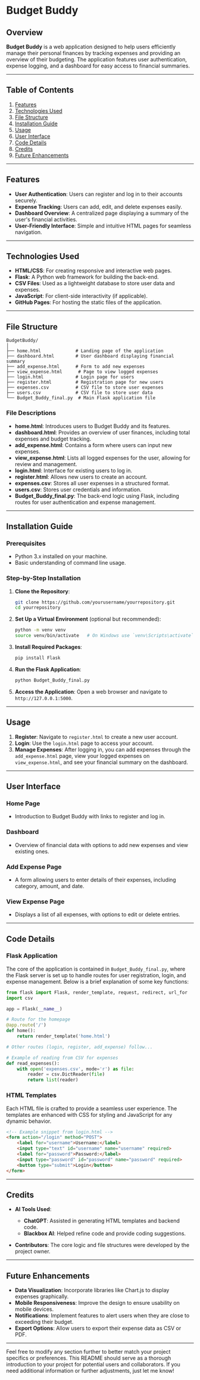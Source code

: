 # Budget Buddy

## Overview

**Budget Buddy** is a web application designed to help users efficiently manage their personal finances by tracking expenses and providing an overview of their budgeting. The application features user authentication, expense logging, and a dashboard for easy access to financial summaries.

---

## Table of Contents

1. [Features](#features)
2. [Technologies Used](#technologies-used)
3. [File Structure](#file-structure)
4. [Installation Guide](#installation-guide)
5. [Usage](#usage)
6. [User Interface](#user-interface)
7. [Code Details](#code-details)
8. [Credits](#credits)
9. [Future Enhancements](#future-enhancements)

---

## Features

- **User Authentication**: Users can register and log in to their accounts securely.
- **Expense Tracking**: Users can add, edit, and delete expenses easily.
- **Dashboard Overview**: A centralized page displaying a summary of the user's financial activities.
- **User-Friendly Interface**: Simple and intuitive HTML pages for seamless navigation.

---

## Technologies Used

- **HTML/CSS**: For creating responsive and interactive web pages.
- **Flask**: A Python web framework for building the back-end.
- **CSV Files**: Used as a lightweight database to store user data and expenses.
- **JavaScript**: For client-side interactivity (if applicable).
- **GitHub Pages**: For hosting the static files of the application.

---

## File Structure

```
BudgetBuddy/
│
├── home.html             # Landing page of the application
├── dashboard.html        # User dashboard displaying financial summary
├── add_expense.html      # Form to add new expenses
├── view_expense.html      # Page to view logged expenses
├── login.html            # Login page for users
├── register.html         # Registration page for new users
├── expenses.csv          # CSV file to store user expenses
├── users.csv             # CSV file to store user data
└── Budget_Buddy_final.py  # Main Flask application file
```

### File Descriptions

- **home.html**: Introduces users to Budget Buddy and its features.
- **dashboard.html**: Provides an overview of user finances, including total expenses and budget tracking.
- **add_expense.html**: Contains a form where users can input new expenses.
- **view_expense.html**: Lists all logged expenses for the user, allowing for review and management.
- **login.html**: Interface for existing users to log in.
- **register.html**: Allows new users to create an account.
- **expenses.csv**: Stores all user expenses in a structured format.
- **users.csv**: Stores user credentials and information.
- **Budget_Buddy_final.py**: The back-end logic using Flask, including routes for user authentication and expense management.

---

## Installation Guide

### Prerequisites

- Python 3.x installed on your machine.
- Basic understanding of command line usage.

### Step-by-Step Installation

1. **Clone the Repository**:
   ```bash
   git clone https://github.com/yourusername/yourrepository.git
   cd yourrepository
   ```

2. **Set Up a Virtual Environment** (optional but recommended):
   ```bash
   python -m venv venv
   source venv/bin/activate   # On Windows use `venv\Scripts\activate`
   ```

3. **Install Required Packages**:
   ```bash
   pip install Flask
   ```

4. **Run the Flask Application**:
   ```bash
   python Budget_Buddy_final.py
   ```

5. **Access the Application**: Open a web browser and navigate to `http://127.0.0.1:5000`.

---

## Usage

1. **Register**: Navigate to `register.html` to create a new user account.
2. **Login**: Use the `login.html` page to access your account.
3. **Manage Expenses**: After logging in, you can add expenses through the `add_expense.html` page, view your logged expenses on `view_expense.html`, and see your financial summary on the dashboard.

---

## User Interface

### Home Page
- Introduction to Budget Buddy with links to register and log in.

### Dashboard
- Overview of financial data with options to add new expenses and view existing ones.

### Add Expense Page
- A form allowing users to enter details of their expenses, including category, amount, and date.

### View Expense Page
- Displays a list of all expenses, with options to edit or delete entries.

---

## Code Details

### Flask Application

The core of the application is contained in `Budget_Buddy_final.py`, where the Flask server is set up to handle routes for user registration, login, and expense management. Below is a brief explanation of some key functions:

```python
from flask import Flask, render_template, request, redirect, url_for
import csv

app = Flask(__name__)

# Route for the homepage
@app.route('/')
def home():
    return render_template('home.html')

# Other routes (login, register, add_expense) follow...

# Example of reading from CSV for expenses
def read_expenses():
    with open('expenses.csv', mode='r') as file:
        reader = csv.DictReader(file)
        return list(reader)
```

### HTML Templates

Each HTML file is crafted to provide a seamless user experience. The templates are enhanced with CSS for styling and JavaScript for any dynamic behavior.

```html
<!-- Example snippet from login.html -->
<form action="/login" method="POST">
    <label for="username">Username:</label>
    <input type="text" id="username" name="username" required>
    <label for="password">Password:</label>
    <input type="password" id="password" name="password" required>
    <button type="submit">Login</button>
</form>
```

---

## Credits

- **AI Tools Used**:
  - **ChatGPT**: Assisted in generating HTML templates and backend code.
  - **Blackbox AI**: Helped refine code and provide coding suggestions.

- **Contributors**: The core logic and file structures were developed by the project owner.

---

## Future Enhancements

- **Data Visualization**: Incorporate libraries like Chart.js to display expenses graphically.
- **Mobile Responsiveness**: Improve the design to ensure usability on mobile devices.
- **Notifications**: Implement features to alert users when they are close to exceeding their budget.
- **Export Options**: Allow users to export their expense data as CSV or PDF.

---

Feel free to modify any section further to better match your project specifics or preferences. This README should serve as a thorough introduction to your project for potential users and collaborators. If you need additional information or further adjustments, just let me know!
